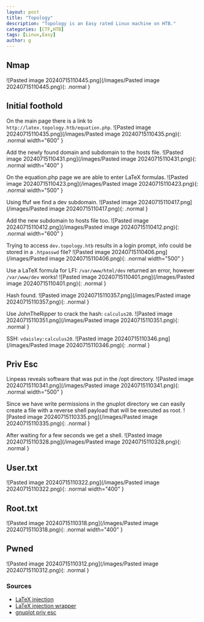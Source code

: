 ```yaml
---
layout: post
title: "Topology"
description: "Topology is an Easy rated Linux machine on HTB."
categories: [CTF,HTB]
tags: [Linux,Easy]
author: g
---
```


## Nmap
![Pasted image 20240715110445.png](/images/Pasted image 20240715110445.png){: .normal }


## Initial foothold
On the main page there is a link to `http://latex.topology.htb/equation.php`.
![Pasted image 20240715110435.png](/images/Pasted image 20240715110435.png){: .normal width="600" }

Add the newly found domain and subdomain to the hosts file.
![Pasted image 20240715110431.png](/images/Pasted image 20240715110431.png){: .normal width="400" }

On the equation.php page we are able to enter LaTeX formulas.
![Pasted image 20240715110423.png](/images/Pasted image 20240715110423.png){: .normal width="500" }

Using ffuf we find a dev subdomain.
![Pasted image 20240715110417.png](/images/Pasted image 20240715110417.png){: .normal }

Add the new subdomain to hosts file too.
![Pasted image 20240715110412.png](/images/Pasted image 20240715110412.png){: .normal width="600" }

Trying to access `dev.topology.htb` results in a login prompt, info could be stored in a `.htpasswd` file?
![Pasted image 20240715110406.png](/images/Pasted image 20240715110406.png){: .normal width="500" }

Use a LaTeX formula for LFI: `/var/www/html/dev` returned an error, however `/var/www/dev` works!
![Pasted image 20240715110401.png](/images/Pasted image 20240715110401.png){: .normal }

Hash found.
![Pasted image 20240715110357.png](/images/Pasted image 20240715110357.png){: .normal }

Use JohnTheRipper to crack the hash: `calculus20`.
![Pasted image 20240715110351.png](/images/Pasted image 20240715110351.png){: .normal }

SSH: `vdaisley:calculus20`.
![Pasted image 20240715110346.png](/images/Pasted image 20240715110346.png){: .normal }


## Priv Esc
Linpeas reveals software that was put in the /opt directory.
![Pasted image 20240715110341.png](/images/Pasted image 20240715110341.png){: .normal width="500" }

Since we have write permissions in the gnuplot directory we can easily create a file with a reverse shell payload that will be executed as root.
![Pasted image 20240715110335.png](/images/Pasted image 20240715110335.png){: .normal }

After waiting for a few seconds we get a shell.
![Pasted image 20240715110328.png](/images/Pasted image 20240715110328.png){: .normal }


## User.txt
![Pasted image 20240715110322.png](/images/Pasted image 20240715110322.png){: .normal width="400" }


## Root.txt
![Pasted image 20240715110318.png](/images/Pasted image 20240715110318.png){: .normal width="400" }


## Pwned
![Pasted image 20240715110312.png](/images/Pasted image 20240715110312.png){: .normal }


### Sources
- [LaTeX injection](https://book.hacktricks.xyz/pentesting-web/formula-doc-latex-injection)
- [LaTeX injection wrapper](https://github.com/swisskyrepo/PayloadsAllTheThings/tree/master/LaTeX%20Injection)
- [gnuplot priv esc](https://exploit-notes.hdks.org/exploit/linux/privilege-escalation/gnuplot-privilege-escalation/)